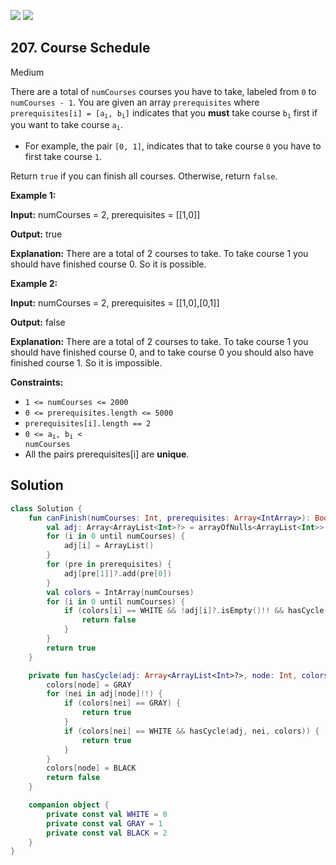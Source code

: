 [![](https://img.shields.io/github/stars/javadev/LeetCode-in-Kotlin?label=Stars&style=flat-square)](https://github.com/javadev/LeetCode-in-Kotlin)
[![](https://img.shields.io/github/forks/javadev/LeetCode-in-Kotlin?label=Fork%20me%20on%20GitHub%20&style=flat-square)](https://github.com/javadev/LeetCode-in-Kotlin/fork)

## 207\. Course Schedule

Medium

There are a total of `numCourses` courses you have to take, labeled from `0` to `numCourses - 1`. You are given an array `prerequisites` where <code>prerequisites[i] = [a<sub>i</sub>, b<sub>i</sub>]</code> indicates that you **must** take course <code>b<sub>i</sub></code> first if you want to take course <code>a<sub>i</sub></code>.

*   For example, the pair `[0, 1]`, indicates that to take course `0` you have to first take course `1`.

Return `true` if you can finish all courses. Otherwise, return `false`.

**Example 1:**

**Input:** numCourses = 2, prerequisites = \[\[1,0]]

**Output:** true

**Explanation:** There are a total of 2 courses to take. To take course 1 you should have finished course 0. So it is possible.

**Example 2:**

**Input:** numCourses = 2, prerequisites = \[\[1,0],[0,1]]

**Output:** false

**Explanation:** There are a total of 2 courses to take. To take course 1 you should have finished course 0, and to take course 0 you should also have finished course 1. So it is impossible.

**Constraints:**

*   `1 <= numCourses <= 2000`
*   `0 <= prerequisites.length <= 5000`
*   `prerequisites[i].length == 2`
*   <code>0 <= a<sub>i</sub>, b<sub>i</sub> < numCourses</code>
*   All the pairs prerequisites[i] are **unique**.

## Solution

```kotlin
class Solution {
    fun canFinish(numCourses: Int, prerequisites: Array<IntArray>): Boolean {
        val adj: Array<ArrayList<Int>?> = arrayOfNulls<ArrayList<Int>>(numCourses)
        for (i in 0 until numCourses) {
            adj[i] = ArrayList()
        }
        for (pre in prerequisites) {
            adj[pre[1]]?.add(pre[0])
        }
        val colors = IntArray(numCourses)
        for (i in 0 until numCourses) {
            if (colors[i] == WHITE && !adj[i]?.isEmpty()!! && hasCycle(adj, i, colors)) {
                return false
            }
        }
        return true
    }

    private fun hasCycle(adj: Array<ArrayList<Int>?>, node: Int, colors: IntArray): Boolean {
        colors[node] = GRAY
        for (nei in adj[node]!!) {
            if (colors[nei] == GRAY) {
                return true
            }
            if (colors[nei] == WHITE && hasCycle(adj, nei, colors)) {
                return true
            }
        }
        colors[node] = BLACK
        return false
    }

    companion object {
        private const val WHITE = 0
        private const val GRAY = 1
        private const val BLACK = 2
    }
}
```